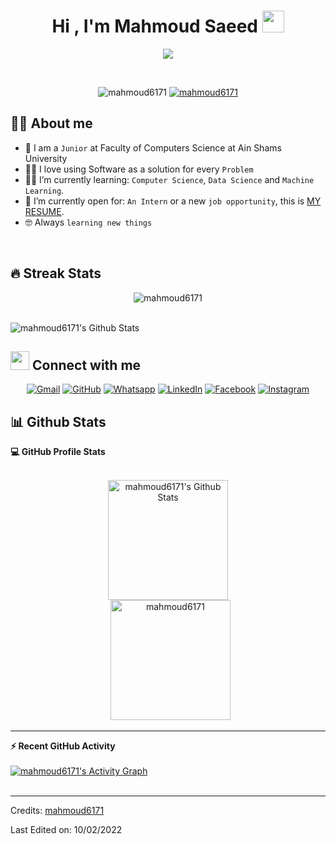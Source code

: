 <h1 align="center">Hi , I'm Mahmoud Saeed <img src="https://media.giphy.com/media/hvRJCLFzcasrR4ia7z/giphy.gif" width="35"></h1>
<p align="center">
  <a href="https://github.com/DenverCoder1/readme-typing-svg"><img src="https://readme-typing-svg.herokuapp.com?lines=Computer+Science+Student;Competitive+Programmer;ACPC+2021+Finalist;DS%20|%20Algorithms%20|%20OOP%20;Specialist%20on%20Codeforces;Division%202%20on%20Codechef%20(3%20Stars);6%20Kyu%20on%20Atcoder;Always%20learning%20new%20things&center=true&width=500&height=50"></a>
</p>


<br>

<p align="center"> 
	<img src="https://komarev.com/ghpvc/?username=mahmoud6171&label=Profile%20views&color=0e75b6&style=plastic" alt="mahmoud6171" /> 
	<a href = "https://commits.top/egypt.html" target="_blank">
		<img src="https://enfsgag3ayy6w9q.m.pipedream.net/&style=plastic" alt="mahmoud6171" target="_blank"/> 
	</a>
</p>


## :sassy_man:  About me
- :school: I am a `Junior` at Faculty of Computers Science at Ain Shams University
- :technologist: I love using Software as a solution for every `Problem`
- :student: I’m currently learning: `Computer Science`, `Data Science` and `Machine Learning`.
- :thinking: I’m currently open for: `An Intern` or a new `job opportunity`, this is [MY RESUME](https://drive.google.com/file/d/1ZZkZQ_U1WrYq2-TZc-q20K9emaGrNS_0/view?usp=sharing).
- :nerd_face: Always `learning new things`

<br>

## 🔥 Streak Stats
<p align="center"><img src="https://github-readme-streak-stats.herokuapp.com/?user=mahmoud6171&theme=algolia" alt="mahmoud6171" /></p>

<br>

<img align="center" src="https://github-readme-stats.vercel.app/api?username=mahmoud6171&include_all_commits=true&count_private=true&show_icons=true&line_height=20&title_color=7A7ADB&icon_color=2234AE&text_color=D3D3D3&bg_color=0,000000,130F40" alt="mahmoud6171's Github Stats">

<br>




## <img src="https://media.giphy.com/media/iY8CRBdQXODJSCERIr/giphy.gif" width="30px"> Connect with me
<p align="center">
	<a href="mahmoud.said5456@gmail.com"><img img src="https://img.shields.io/badge/gmail-%23EA4335.svg?style=plastic&logo=gmail&logoColor=white" alt="Gmail"/></a>
	<a href="https://github.com/mahmoud6171"><img src="https://img.shields.io/badge/github-%23181717.svg?style=plastic&logo=github&logoColor=white" alt="GitHub"/></a>
	<a href="https://wa.me/0201157688733"><img src="https://img.shields.io/badge/whatsapp-%2325D366.svg?style=plastic&logo=whatsapp&logoColor=white" alt="Whatsapp"/></a>
	<a href="https://www.linkedin.com/in/mahmoud-saeed-0971aa222/"><img src="https://img.shields.io/badge/linkedin-%230A66C2.svg?style=plastic&logo=linkedin&logoColor=white" alt="LinkedIn"/></a>
	<a href="https://www.facebook.com/profile.php?id=100003954919430"><img src="https://img.shields.io/badge/facebook-%231877F2.svg?style=plastic&logo=facebook&logoColor=white" alt="Facebook"/></a>
	<a href="https://www.instagram.com/mahmoud_saeed01/"><img src="https://img.shields.io/badge/instagram-%23E4405F.svg?style=plastic&logo=instagram&logoColor=white" alt="Instagram"/></a>
	
</p>





## 📊 Github Stats



  <summary><b>💻 GitHub Profile Stats</b></summary>
  <br/>
  <p align="center">
    <a href="https://github.com/anuraghazra/github-readme-stats"><img alt="mahmoud6171's Github Stats" src="https://github-readme-stats.vercel.app/api?username=mahmoud6171&show_icons=true&count_private=true&theme=algolia" height="192px"/></a>
<br/>
  &nbsp;
	  <img src="https://github-readme-stats.vercel.app/api/top-langs?username=mahmoud6171&langs_count=10&show_icons=true&locale=en&layout=compact&theme=algolia" alt="mahmoud6171" height="192px"/>
  <br/>
  
  </p>

----

  <summary><b>⚡ Recent GitHub Activity</b></summary>
  <br/>
   <a href="https://github.com/mahmoud6171"><img alt="mahmoud6171's Activity Graph" src="https://activity-graph.herokuapp.com/graph?username=mahmoud6171&custom_title=mahmoud6171's%20Contribution%20Graph&theme=react-dark" /></a>
  <br/>


<br/>





-----
Credits: [mahmoud6171](https://github.com/mahmoud6171)

Last Edited on: 10/02/2022
